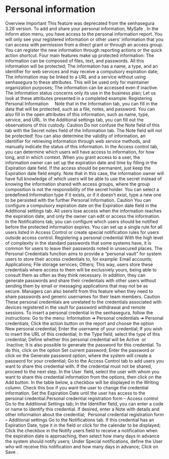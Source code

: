 # Personal information 

Overview
Important
This feature was deprecated from the senhasegura 3.26 version. To add and share your personal information,
 MySafe
.
In the 
Inform
ation
 menu, you have access to the personal information report. You will only see your registered information or other users’ information that you can access with permission from a direct grant or through an access group.
You can register the new information through reporting actions or the quick action shortcut.
Four main features make up protected information:
The information can be composed of files, text, and passwords. All this information will be protected;
The information has a name, a type, and an identifier for web services and may receive a compulsory expiration date;
The information may be linked to a URL and a service without using senhasegura to these attributes. This will be used only for maintainer organization purposes;
The information can be accessed even if inactive. The information status concerns only its use in the business plan;
Let us look at these attributes presented in a completed example:
Registering Personal Information
 
 
Note that in the 
Information
 tab, you can fill in the data that will be protected, such as a file, notes, and password. You can also fill in the open attributes of this information, such as name, type, service, and URL.
In the 
Additional settings
 tab, you can fill out the observations of this custody.
Caution
Do not confuse the 
Note
 field of this tab with the 
Secret notes
 field of the Information tab. The 
Note field
 will not be protected!
You can also determine the validity of information, an identifier for retrieving information through web service methods, and manually indicate the status of this information.
In the 
Access control
 tab, you can determine which users will have access to information, for how long, and in which context.
When you grant access to a user, the information owner can set up the expiration date and time by filling in the 
Expiration date
 field. If the access should be permanent, just keep the 
Expiration date
 field empty.
Note that in this case, the information owner will have full knowledge of which users will be able to use the secret instead of knowing the information shared with access groups, where the group composition is not the responsibility of the secret holder.
You can select a predefined 
Information type
 if it exists, or if it doesn’t exist, type a new one to be persisted with the further Personal Information.
Caution
You can configure a compulsory expiration date on the 
Expiration date
 field in the 
Additional settings
 tab.
All users lose access when the information reaches the expiration date, and only the owner can edit or access the information.
In the 
Notifications
 tab, you can configure which users should be notified before the protected information expires. You can set up a single rule for all users listed in 
Access Control
 or create special notification rules for users outside access control.
Registering a personal credential
With the high level of complexity in the standard passwords that some systems have, it is common for users to leave their passwords noted in unsecured places.
The 
Personal Credentials
 function aims to provide a “personal vault” for system users to store their access credentials to, for example:
Email accounts;
Applications;
File storage services;
Others;
This way, users store these credentials where access to them will be exclusively yours, being able to consult them as often as they think necessary.
In addition, they can generate passwords and share their credentials with other users without sending them by email or messaging applications that may not be as secure. Managers can also benefit from this feature when they need to share passwords and generic usernames for their team members.
Caution
These personal credentials are unrelated to the credentials associated with devices registered in the vault for password withdrawal and remote sessions.
To insert a personal credential in the senhasegura, follow the instructions:
Go to the menu: 
Information ➔ Personal credentials ➔ Personal credentials;
Click the action button on the report and choose the option 
New personal credential;
Enter the 
username
 of your credential;
If you wish to insert the 
URL
 of this credential;
In the 
Type
 field, select the type of this credential;
Define whether this personal credential will be 
Active 
or
 Inactive;
It is also possible to generate the password for this credential. To do this, click on the option Set current password;
Enter the password or click on the Generate password option, where the system will create a password for your credential;
Go to the 
Access Control
 tab to add users you want to share this credential with. If the credential must not be shared, proceed to the next step.
In the 
User 
field, select the user with whom you want to share this credential information from the options, then click on the Add button.
In the table below, a checkbox will be displayed in the Writing column. Check this box if you want the user to change the credential information.
Set the Expiration Date until the user has access to the personal credential.Personal credential registration form – Access control
Go to the Additional Settings tab;
In the Identifier field, you can enter a code or name to identify this credential. If desired, enter a Note with details and other information about the credential; 
Personal credential registration form – Additional settings
Go to the Notifications tab.
If this credential has an Expiration Date, type it in the field or click for the calendar to be displayed;
Click the checkbox in the Notify users field to receive a notification when the expiration date is approaching, then select how many days in advance the system should notify users;
Under Special notifications, define the User who will receive this notification and how many days in advance;
Click on 
Save
.